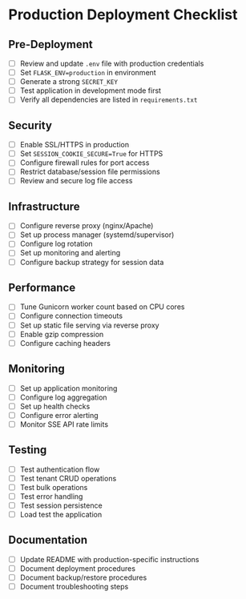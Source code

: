 # Production Deployment Checklist

## Pre-Deployment

- [ ] Review and update `.env` file with production credentials
- [ ] Set `FLASK_ENV=production` in environment
- [ ] Generate a strong `SECRET_KEY`
- [ ] Test application in development mode first
- [ ] Verify all dependencies are listed in `requirements.txt`

## Security

- [ ] Enable SSL/HTTPS in production
- [ ] Set `SESSION_COOKIE_SECURE=True` for HTTPS
- [ ] Configure firewall rules for port access
- [ ] Restrict database/session file permissions
- [ ] Review and secure log file access

## Infrastructure

- [ ] Configure reverse proxy (nginx/Apache)
- [ ] Set up process manager (systemd/supervisor)
- [ ] Configure log rotation
- [ ] Set up monitoring and alerting
- [ ] Configure backup strategy for session data

## Performance

- [ ] Tune Gunicorn worker count based on CPU cores
- [ ] Configure connection timeouts
- [ ] Set up static file serving via reverse proxy
- [ ] Enable gzip compression
- [ ] Configure caching headers

## Monitoring

- [ ] Set up application monitoring
- [ ] Configure log aggregation
- [ ] Set up health checks
- [ ] Configure error alerting
- [ ] Monitor SSE API rate limits

## Testing

- [ ] Test authentication flow
- [ ] Test tenant CRUD operations
- [ ] Test bulk operations
- [ ] Test error handling
- [ ] Test session persistence
- [ ] Load test the application

## Documentation

- [ ] Update README with production-specific instructions
- [ ] Document deployment procedures
- [ ] Document backup/restore procedures
- [ ] Document troubleshooting steps
